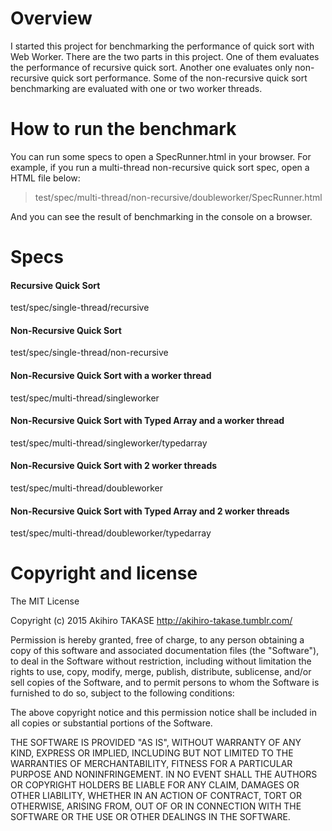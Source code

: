# Overview
I started this project for benchmarking the performance of quick sort with Web Worker.
There are the two parts in this project. One of them evaluates the performance of recursive quick sort.
Another one evaluates only non-recursive quick sort performance.
Some of the non-recursive quick sort benchmarking are evaluated with one or two worker threads.

# How to run the benchmark
You can run some specs to open a SpecRunner.html in your browser.
For example, if you run a multi-thread non-recursive quick sort spec, open a HTML file below:

> test/spec/multi-thread/non-recursive/doubleworker/SpecRunner.html

And you can see the result of benchmarking in the console on a browser.

# Specs

#### Recursive Quick Sort
test/spec/single-thread/recursive

#### Non-Recursive Quick Sort
test/spec/single-thread/non-recursive

#### Non-Recursive Quick Sort with a worker thread
test/spec/multi-thread/singleworker

#### Non-Recursive Quick Sort with Typed Array and a worker thread
test/spec/multi-thread/singleworker/typedarray

#### Non-Recursive Quick Sort with 2 worker threads
test/spec/multi-thread/doubleworker

#### Non-Recursive Quick Sort with Typed Array and 2 worker threads
test/spec/multi-thread/doubleworker/typedarray

# Copyright and license
The MIT License

Copyright (c) 2015 Akihiro TAKASE http://akihiro-takase.tumblr.com/

Permission is hereby granted, free of charge, to any person obtaining a copy
of this software and associated documentation files (the "Software"), to deal
in the Software without restriction, including without limitation the rights
to use, copy, modify, merge, publish, distribute, sublicense, and/or sell
copies of the Software, and to permit persons to whom the Software is
furnished to do so, subject to the following conditions:

The above copyright notice and this permission notice shall be included in
all copies or substantial portions of the Software.

THE SOFTWARE IS PROVIDED "AS IS", WITHOUT WARRANTY OF ANY KIND, EXPRESS OR
IMPLIED, INCLUDING BUT NOT LIMITED TO THE WARRANTIES OF MERCHANTABILITY,
FITNESS FOR A PARTICULAR PURPOSE AND NONINFRINGEMENT. IN NO EVENT SHALL THE
AUTHORS OR COPYRIGHT HOLDERS BE LIABLE FOR ANY CLAIM, DAMAGES OR OTHER
LIABILITY, WHETHER IN AN ACTION OF CONTRACT, TORT OR OTHERWISE, ARISING FROM,
OUT OF OR IN CONNECTION WITH THE SOFTWARE OR THE USE OR OTHER DEALINGS IN
THE SOFTWARE.
